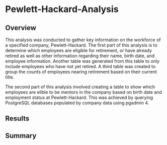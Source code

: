 # Pewlett-Hackard-Analysis

## Overview
This analysis was conducted to gather key information on the workforce of a specified company, Pewlett-Hackard. The first part of this analysis is to determine which employees are eligible for retirement, or have already retired as well as other information regarding their name, birth date, and employee information. Another table was generated from this table to only include employees who have not yet retired. A third table was created to group the counts of employees nearing retirement based on their current title.

The second part of this analysis involved creating a table to show which employees are elible to be mentors in the company based on birth date and employment status at Pewlett-Hackard. This was achieved by querying PostgreSQL databases populated by company data using pgadmin 4.

## Results

## Summary
